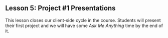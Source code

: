 ## Lesson 5: Project #1 Presentations

This lesson closes our client-side cycle in the course. Students will present their first project and we will have some *Ask Me Anything* time by the end of it.